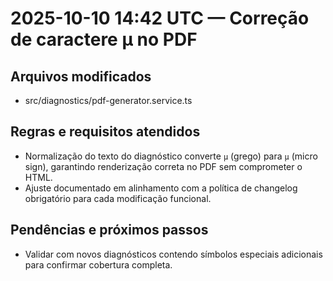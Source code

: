 <!-- CHANGELOG/20251010144240.md -->
# 2025-10-10 14:42 UTC — Correção de caractere μ no PDF

## Arquivos modificados
- src/diagnostics/pdf-generator.service.ts

## Regras e requisitos atendidos
- Normalização do texto do diagnóstico converte `μ` (grego) para `µ` (micro sign), garantindo renderização correta no PDF sem comprometer o HTML.
- Ajuste documentado em alinhamento com a política de changelog obrigatório para cada modificação funcional.

## Pendências e próximos passos
- Validar com novos diagnósticos contendo símbolos especiais adicionais para confirmar cobertura completa.
